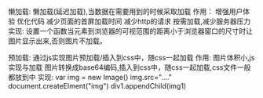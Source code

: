 懒加载: 懒加载(延迟加载),当数据在需要用到的时候采取加载
    作用：
        增强用户体验
        优化代码
        减少页面的首屏加载时间
        减少http的请求
        按需加载,减少服务器压力
    实现:
        设置一个函数当元素到浏览器的可视范围的距离小于浏览器窗口的尺寸时让图片显示出来,否则图片不加载。

预加载: 通过js实现图片预加载/插入到css中，随css一起加载
    作用:
        图片体积小,js实现与加载
        图片转换成base64编码,插入到css中，随css一起加载,css文件一般都放到中
    实现:
        var img = new Image()
        img.src="...."
        document.createElment("img")
        div1.appendChild(img1)